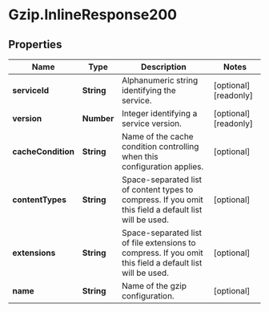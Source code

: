 # Gzip.InlineResponse200

## Properties

Name | Type | Description | Notes
------------ | ------------- | ------------- | -------------
**serviceId** | **String** | Alphanumeric string identifying the service. | [optional] [readonly] 
**version** | **Number** | Integer identifying a service version. | [optional] [readonly] 
**cacheCondition** | **String** | Name of the cache condition controlling when this configuration applies. | [optional] 
**contentTypes** | **String** | Space-separated list of content types to compress. If you omit this field a default list will be used. | [optional] 
**extensions** | **String** | Space-separated list of file extensions to compress. If you omit this field a default list will be used. | [optional] 
**name** | **String** | Name of the gzip configuration. | [optional] 



